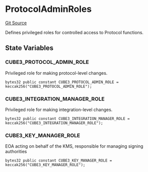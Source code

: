 # ProtocolAdminRoles
[Git Source](https://github.com/cube-web3/protocol-core-solidity/blob/c68d80b0bdd3201abf24d2487e2b487b223a629b/src/common/ProtocolAdminRoles.sol)

Defines privileged roles for controlled access to Protocol functions.


## State Variables
### CUBE3_PROTOCOL_ADMIN_ROLE
Privileged role for making protocol-level changes.


```solidity
bytes32 public constant CUBE3_PROTOCOL_ADMIN_ROLE = keccak256("CUBE3_PROTOCOL_ADMIN_ROLE");
```


### CUBE3_INTEGRATION_MANAGER_ROLE
Privileged role for making integration-level changes.


```solidity
bytes32 public constant CUBE3_INTEGRATION_MANAGER_ROLE = keccak256("CUBE3_INTEGRATION_MANAGER_ROLE");
```


### CUBE3_KEY_MANAGER_ROLE
EOA acting on behalf of the KMS, responsible for managing signing authorities


```solidity
bytes32 public constant CUBE3_KEY_MANAGER_ROLE = keccak256("CUBE3_KEY_MANAGER_ROLE");
```


